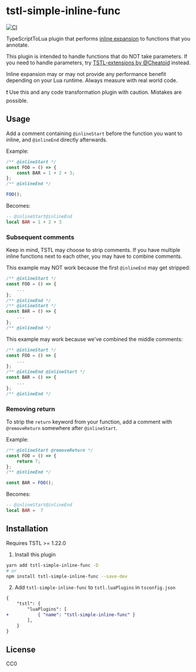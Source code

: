 # tstl-simple-inline-func

[![CI](https://github.com/thinknathan/tstl-simple-inline-func/actions/workflows/ci.yml/badge.svg)](https://github.com/thinknathan/tstl-simple-inline-func/actions/workflows/ci.yml)

TypeScriptToLua plugin that performs [inline expansion](https://en.wikipedia.org/wiki/Inline_expansion) to functions that you annotate.

This plugin is intended to handle functions that do NOT take parameters. If you need to handle parameters, try [TSTL-extensions by @Cheatoid](https://github.com/Cheatoid/TSTL-extensions) instead.

Inline expansion may or may not provide any performance benefit depending on your Lua runtime. Always measure with real world code.

:exclamation: Use this and any code transformation plugin with caution. Mistakes are possible.

## Usage

Add a comment containing `@inlineStart` before the function you want to inline, and `@inlineEnd` directly afterwards.

Example:

```ts
/** @inlineStart */
const FOO = () => {
	const BAR = 1 + 2 + 3;
};
/** @inlineEnd */

FOO();
```

Becomes:

```lua
-- @inlineStart@inlineEnd
local BAR = 1 + 2 + 3
```

### Subsequent comments

Keep in mind, TSTL may choose to strip comments. If you have multiple inline functions next to each other, you may have to combine comments.

This example may NOT work because the first `@inlineEnd` may get stripped:

```ts
/** @inlineStart */
const FOO = () => {
	...
};
/** @inlineEnd */
/** @inlineStart */
const BAR = () => {
	...
};
/** @inlineEnd */
```

This example may work because we've combined the middle comments:

```ts
/** @inlineStart */
const FOO = () => {
	...
};
/** @inlineEnd @inlineStart */
const BAR = () => {
	...
};
/** @inlineEnd */
```

### Removing return

To strip the `return` keyword from your function, add a comment with `@removeReturn` somewhere after `@inlineStart`.

Example:

```ts
/** @inlineStart @removeReturn */
const FOO = () => {
	return 7;
};
/** @inlineEnd */

const BAR = FOO();
```

Becomes:

```lua
-- @inlineStart@inlineEnd
local BAR =  7
```

## Installation

Requires TSTL >= 1.22.0

1. Install this plugin

```bash
yarn add tstl-simple-inline-func -D
# or
npm install tstl-simple-inline-func --save-dev
```

2. Add `tstl-simple-inline-func` to `tstl.luaPlugins` in `tsconfig.json`

```diff
{
	"tstl": {
		"luaPlugins": [
+			{ "name": "tstl-simple-inline-func" }
		],
	}
}
```

## License

CC0

